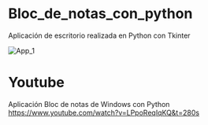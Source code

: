 # Bloc_de_notas_con_python
Aplicación de escritorio realizada en Python con Tkinter

![App_1](https://github.com/MagnoEfren/gui_python_tkinter/blob/main/Bloc%20de%20Notas/bloc-de-notas-con-python--tkinter.png)



# Youtube
Aplicación Bloc de notas de Windows con Python
https://www.youtube.com/watch?v=LPpoReqIqKQ&t=280s
